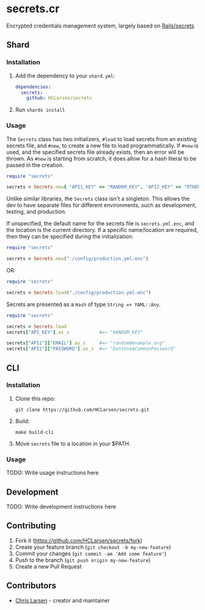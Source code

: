 # secrets.cr

Encrypted credentials management system, largely based on [Rails/secrets](https://github.com/rails/rails/blob/3a69bcdf1fff15234410a598617767203ab38eae/railties/lib/rails/secrets.rb)

## Shard

### Installation

1. Add the dependency to your `shard.yml`:

   ```yaml
   dependencies:
     secrets:
       github: HCLarsen/secrets
   ```

2. Run `shards install`

### Usage

The `Secrets` class has two initializers, `#load` to load secrets from an existing secrets file, and `#new`, to create a new file to load programmatically. If `#new` is used, and the specified secrets file already exists, then an error will be thrown. As `#new` is starting from scratch, it does allow for a hash literal to be passed in the creation.

```ruby
require "secrets"

secrets = Secrets.new{ "API1_KEY" => "RANDOM_KEY", "API2_KEY" => "OTHER_RANDOM_KEY" }
```

Unlike similar libraries, the `Secrets` class isn't a singleton. This allows the dev to have separate files for different environments, such as development, testing, and production.

If unspecified, the default name for the secrets file is `secrets.yml.enc`, and the location is the current directory. If a specific name/location are required, then they can be specified during the initialization:

```ruby
require "secrets"

secrets = Secrets.new("./config/production.yml.enc")
```

OR:

```ruby
require "secrets"

secrets = Secrets.load("./config/production.yml.enc")
```

Secrets are presented as a `Hash` of type `String => YAML::Any`.

```ruby
require "secrets"

secrets = Secrets.load
secrets["API_KEY"].as_s           #=> "RANDOM_KEY"

secrets["API2"]["EMAIL"].as_s     #=> "random@example.org"
secrets["API2"]["PASSWORD"].as_s  #=> "DontUseACommonPassword"
```

## CLI

### Installation

1. Clone this repo:

   ```
   git clone https://github.com/HCLarsen/secrets.git
   ```

2. Build:
   ```
   make build-cli
   ```

3. Move `secrets` file to a location in your $PATH.

### Usage

TODO: Write usage instructions here

## Development

TODO: Write development instructions here

## Contributing

1. Fork it (<https://github.com/HCLarsen/secrets/fork>)
2. Create your feature branch (`git checkout -b my-new-feature`)
3. Commit your changes (`git commit -am 'Add some feature'`)
4. Push to the branch (`git push origin my-new-feature`)
5. Create a new Pull Request

## Contributors

- [Chris Larsen](https://github.com/HCLarsen) - creator and maintainer
